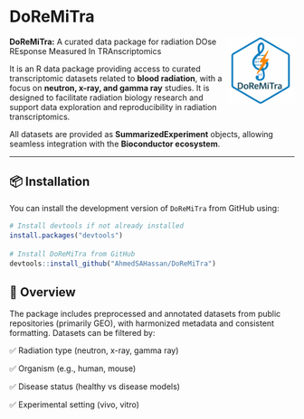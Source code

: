 # DoReMiTra

<img src="man/figures/logo.png" align="right" width="120"/>

**DoReMiTra:** A curated data package for radiation DOse REsponse Measured In TRAnscriptomics

It is an R data package providing access to curated transcriptomic datasets related to **blood radiation**, with a focus on **neutron, x-ray, and gamma ray** studies. It is designed to facilitate radiation biology research and support data exploration and reproducibility in radiation transcriptomics.

All datasets are provided as **SummarizedExperiment** objects, allowing seamless integration with the **Bioconductor ecosystem**.

------------------------------------------------------------------------

## 📦 Installation

You can install the development version of `DoReMiTra` from GitHub using:

``` r
# Install devtools if not already installed
install.packages("devtools")

# Install DoReMiTra from GitHub
devtools::install_github("AhmedSAHassan/DoReMiTra")
```

## 📘 Overview

The package includes preprocessed and annotated datasets from public repositories (primarily GEO), with harmonized metadata and consistent formatting. Datasets can be filtered by:

✅ Radiation type (neutron, x-ray, gamma ray)

✅ Organism (e.g., human, mouse)

✅ Disease status (healthy vs disease models)

✅ Experimental setting (vivo, vitro)
